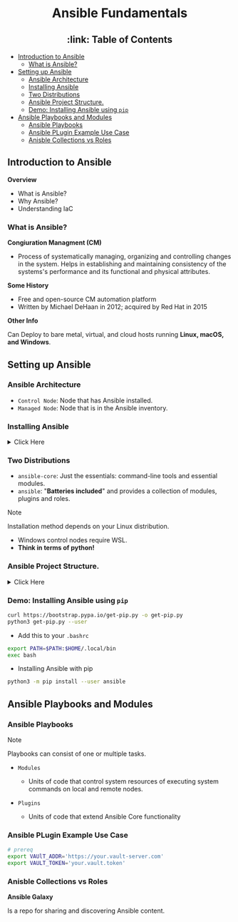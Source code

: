 <h1 align="center">Ansible Fundamentals </h1>

<h2 align="center"> :link: Table of Contents </h2>

+ [Introduction to Ansible](#%69%6E%74%72%6F%64%75%63%74%69%6F%6E%2D%74%6F%2D%61%6E%73%69%62%6C%65)
  + [What is Ansible?](#%77%68%61%74%2D%69%73%2D%61%6E%73%69%62%6C%65%3F)
+ [Setting up Ansible](#%73%65%74%74%69%6E%67%2D%75%70%2D%61%6E%73%69%62%6C%65)
  + [Ansible Architecture](#%61%6E%73%69%62%6C%65%2D%61%72%63%68%69%74%65%63%74%75%72%65)
  + [Installing Ansible](#%69%6E%73%74%61%6C%6C%69%6E%67%2D%61%6E%73%69%62%6C%65)
  + [Two Distributions](#%74%77%6F%2D%64%69%73%74%72%69%62%75%74%69%6F%6E%73)
  + [Ansible Project Structure.](#%61%6E%73%69%62%6C%65%2D%70%72%6F%6A%65%63%74%2D%73%74%72%75%63%74%75%72%65%2E)
  + [Demo: Installing Ansible using `pip`](#%64%65%6D%6F%3A%2D%69%6E%73%74%61%6C%6C%69%6E%67%2D%61%6E%73%69%62%6C%65%2D%75%73%69%6E%67%2D%60%70%69%70%60)
+ [Ansible Playbooks and Modules](#%61%6E%73%69%62%6C%65%2D%70%6C%61%79%62%6F%6F%6B%73%2D%61%6E%64%2D%6D%6F%64%75%6C%65%73)
  + [Ansible Playbooks](#%61%6E%73%69%62%6C%65%2D%70%6C%61%79%62%6F%6F%6B%73)
  + [Ansible PLugin Example Use Case](#%61%6E%73%69%62%6C%65%2D%70%6C%75%67%69%6E%2D%65%78%61%6D%70%6C%65%2D%75%73%65%2D%63%61%73%65)
  + [Anisble  Collections vs Roles](#%61%6E%69%73%62%6C%65%2D%2D%63%6F%6C%6C%65%63%74%69%6F%6E%73%2D%76%73%2D%72%6F%6C%65%73)


## Introduction to Ansible

**Overview**

- What is Ansible?
- Why Ansible?
- Understanding IaC

### What is Ansible?

**Congiuration Managment (CM)**
- Process of systematically managing, organizing and controlling changes in the system. Helps in establishing and maintaining consistency of the systems's performance and its functional and physical attributes.

**Some History**

- Free and open-source CM automation platform
- Written by Michael DeHaan in 2012; acquired by Red Hat in 2015

**Other Info**

Can Deploy to bare metal, virtual, and cloud hosts running **Linux, macOS, and Windows**.

## Setting up Ansible

### Ansible Architecture

- `Control Node`: Node that has Ansible installed.
- `Managed Node`: Node that is in the Ansible inventory.

### Installing Ansible
<details>
<summary> Click Here </summary>

- Ubuntu

```bash
sudo apt update
sudo apt install ansible
```

- RHEL

```bash
sudo yum install ansible
```
- Python Pip

```bash
pip install ansible
```
- Source

```bash
git clone https://github.com/ansible/ansible.git
cd ansible
source hacking/env-setup
```
</details>


### Two Distributions

- `ansible-core`: Just the essentials: command-line tools and essential modules.
-  `ansible`: "**Batteries included**" and provides a collection of modules, plugins and roles.

> [!NOTE]
> Installation method depends on your Linux distribution.
> - Windows control nodes require WSL.
> - **Think in terms of python!**

### Ansible Project Structure.

<details>
<summary> Click Here </summary>

```
ansible-project/
├── ansible.cfg
├── inventory/
│   ├── development
│   └── production
├── playbooks/
│   ├── webservers.yml
│   └── dbservers.yml
├── roles/
│   ├── common/
│   │   ├── tasks/
│   │   │   └── main.yml
│   │   ├── handlers/
│   │   │   └── main.yml
│   │   ├── templates/
│   │   ├── files/
│   │   ├── vars/
│   │   │   └── main.yml
│   │   ├── defaults/
│   │   │   └── main.yml
│   │   ├── meta/
│   │   │   └── main.yml
│   ├── webserver/
│   │   ├── tasks/
│   │   │   └── main.yml
│   │   ├── handlers/
│   │   │   └── main.yml
│   │   ├── templates/
│   │   │   └── httpd.conf.j2
│   │   ├── files/
│   │   ├── vars/
│   │   │   └── main.yml
│   │   ├── defaults/
│   │   │   └── main.yml
│   │   ├── meta/
│   │   │   └── main.yml
└── group_vars/
    ├── all.yml
    └── webservers.yml
```
</details>

### Demo: Installing Ansible using `pip`

```bash
curl https://bootstrap.pypa.io/get-pip.py -o get-pip.py
python3 get-pip.py --user
```
- Add this to your `.bashrc`

```bash
export PATH=$PATH:$HOME/.local/bin
exec bash
```
- Installing Ansible with pip

```bash
python3 -m pip install --user ansible
```

## Ansible Playbooks and Modules

### Ansible Playbooks

> [!NOTE]
> Playbooks can consist of one or multiple tasks.

- `Modules`
  - Units of code that control system resources of executing system commands on local and remote nodes.

- `Plugins`
  -  Units of code that extend Ansible Core functionality

### Ansible PLugin Example Use Case

```bash
# prereq
export VAUlT_ADDR='https://your.vault-server.com'
export VAULT_TOKEN='your.vault.token'
```

### Anisble  Collections vs Roles

**Ansible Galaxy**

Is a repo for sharing and discovering Ansible content.

